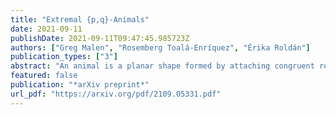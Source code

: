 ```yaml
---
title: "Extremal {p,q}-Animals"
date: 2021-09-11
publishDate: 2021-09-11T09:47:45.985723Z
authors: ["Greg Malen", "Rosemberg Toalá-Enríquez", "Érika Roldán"]
publication_types: ["3"]
abstract: "An animal is a planar shape formed by attaching congruent regular polygons along their edges. Usually, these polygons are a finite subset of tiles of a regular planar tessellation. These tessellations can be parameterized using the Schläfli symbol $\{p,q\}$, where $p$ denotes the number of sides of the regular polygon forming the tessellation and $q$ is the number of edges or tiles meeting at each vertex. If $(p-2)(q-2)> 4$, $=4$, or $<4$, then the tessellation corresponds to the geometry of the hyperbolic plane, the Euclidean plane, or the sphere, respectively. In 1976, Harary and Harborth studied animals defined on regular tessellations of the Euclidean plane, finding extremal values for their vertices, edges, and tiles, when any one of these parameters is fixed. They named animals attaining these extremal values as \textit{extremal animals}. Here, we study hyperbolic extremal animals. For each $\{p,q\}$ corresponding to a hyperbolic tessellation, we exhibit a sequence of spiral animals and prove that they attain the minimum numbers of edges and vertices within the class of animals with $n$ tiles. We also give the first results on enumeration of extremal hyperbolic animals by finding special sequences of extremal animals that are \textit{unique} extremal animals, in the sense that any animal with the same number of tiles which is distinct up to isometries cannot be extremal."
featured: false
publication: "*arXiv preprint*"
url_pdf: "https://arxiv.org/pdf/2109.05331.pdf"
---
```

